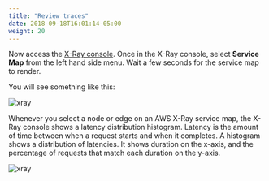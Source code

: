 ```yaml
---
title: "Review traces"
date: 2018-09-18T16:01:14-05:00
weight: 20
---
```


Now access the [X-Ray console](console.aws.amazon.com/xray/home). Once in the X-Ray console, select **Service Map** from the left hand side menu. Wait a few seconds for the service map to render.

You will see something like this:

![xray](/images/x-ray/xray_1.png)

Whenever you select a node or edge on an AWS X-Ray service map, the X-Ray console shows a latency distribution histogram. Latency is the amount of time between when a request starts and when it completes. A histogram shows a distribution of latencies. It shows duration on the x-axis, and the percentage of requests that match each duration on the y-axis.

![xray](/images/x-ray/xray_2.png)